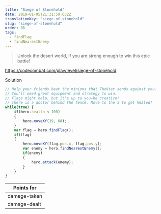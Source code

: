 ```yaml
---
title: "Siege of Stonehold"
date: 2019-01-05T21:31:50.632Z
translationKey: "siege-of-stonehold"
slug: "siege-of-stonehold"
order: 35
tags:
  - findFlag
  - findNearestEnemy
---
```


> Unlock the desert world, if you are strong enough to win this epic battle!

https://codecombat.com/play/level/siege-of-stonehold

Solution

```javascript
// Help your friends beat the minions that Thoktar sends against you.
// You'll need great equipment and strategy to win.
// Flags might help, but it's up to you–be creative!
// There is a doctor behind the fence. Move to the X to get healed!
while(true) {
    if(hero.health < 100)
    {
        hero.moveXY(19, 68);
    }
    var flag = hero.findFlag();
    if(flag)
    {
        hero.moveXY(flag.pos.x, flag.pos.y);
        var enemy = hero.findNearestEnemy();
        if(enemy)
        {
            hero.attack(enemy);
        }
    }
}

```

Points for |
--- |
damage-taken |
damage-dealt |


